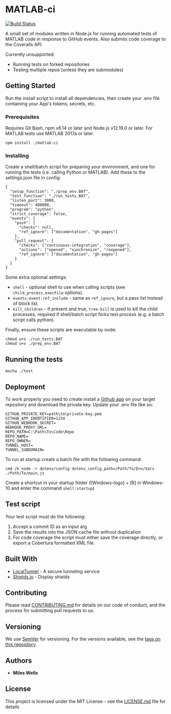 # MATLAB-ci
[![Build Status](https://travis-ci.com/cortex-lab/matlab-ci.svg?branch=master)](https://travis-ci.com/cortex-lab/matlab-ci)

A small set of modules written in Node.js for running automated tests of MATLAB code in response to GitHub events.  Also submits code coverage to the Coveralls API.

Currently unsupported:
* Running tests on forked repositories
* Testing multiple repos (unless they are submodules) 

## Getting Started

Run the install script to install all dependencies, then create your .env file containing your App's tokens, secrets, etc.

### Prerequisites

Requires Git Bash, npm v6.14 or later and Node.js v12.19.0 or later.  For MATLAB tests use MATLAB 2017a or later.

```
npm install ./matlab-ci
```

### Installing

Create a shell/batch script for preparing your environment, and one for running the tests (i.e. calling Python or MATLAB).
Add these to the settings.json file in config:
```
{
  "setup_function": "./prep_env.BAT",
  "test_function": "./run_tests.BAT",
  "listen_port": 3000,
  "timeout": 480000,
  "program": "python",
  "strict_coverage": false,
  "events": {
    "push": {
      "checks": null,
      "ref_ignore": ["documentation", "gh-pages"]
    },
    "pull_request": {
      "checks": ["continuous-integration", "coverage"],
      "actions": ["opened", "synchronize", "reopened"],
      "ref_ignore": ["documentation", "gh-pages"]
    }
  }
}
``` 
Some extra optional settings:

- `shell` - optional shell to use when calling scripts (see `child_process.execFile` options).
- `events:event:ref_include` - same as `ref_ignore`, but a pass list instead of block list.
- `kill_children` - if present and true, `tree-kill` is used to kill the child processes, required 
if shell/batch script forks test process (e.g. a batch script calls python).

Finally, ensure these scripts are executable by node:
```
chmod u+x ./run_tests.BAT
chmod u+x ./prep_env.BAT
```

## Running the tests

```
mocha ./test
```

## Deployment

To work properly you need to create install a 
[Github app](https://docs.github.com/en/free-pro-team@latest/developers/apps/creating-a-github-app)
on your target repository and download the private key.  Update your .env file like so:

```
GITHUB_PRIVATE_KEY=path\to\private-key.pem
GITHUB_APP_IDENTIFIER=1234
GITHUB_WEBHOOK_SECRET=
WEBHOOK_PROXY_URL=
REPO_PATH=C:\Path\To\Code\Repo
REPO_NAME=
REPO_OWNER=
TUNNEL_HOST=
TUNNEL_SUBDOMAIN=
```

To run at startup create a batch file with the following command:

```batch
cmd /k node -r dotenv/config dotenv_config_path=/Path/To/Env/Vars ./Path/To/main.js 
```

Create a shortcut in your startup folder ([Windows-logo] + [R] in Windows-10 and enter the command `shell:startup`)

## Test script
Your test script must do the following:
1. Accept a commit ID as an input arg
2. Save the results into the JSON cache file without duplication
3. For code coverage the script must either save the coverage directly, or export a Cobertura formatted XML file.

## Built With

* [LocalTunnel](https://localtunnel.me) - A secure tunneling service
* [Shields.io](shields.io) - Display shields

## Contributing

Please read [CONTRIBUTING.md](https://gist.github.com/PurpleBooth/b24679402957c63ec426) for details on our code of conduct, and the process for submitting pull requests to us.

## Versioning

We use [SemVer](http://semver.org/) for versioning. For the versions available, see the [tags on this repository](https://github.com/your/project/tags). 

## Authors

* **Miles Wells**

## License

This project is licensed under the MIT License - see the [LICENSE.md](LICENSE.md) file for details
